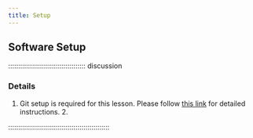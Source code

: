 ```yaml
---
title: Setup
---
```


## Software Setup

::::::::::::::::::::::::::::::::::::::: discussion

### Details

1. Git setup is required for this lesson. Please follow [this link](https://carpentries-incubator.github.io/collaborative-git-and-github-lesson/) for detailed instructions. 2. 

:::::::::::::::::::::::::::::::::::::::::::::::::::

